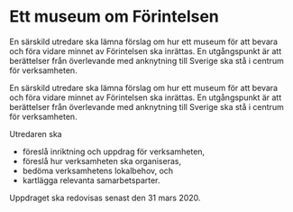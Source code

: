 # Ett museum om Förintelsen

En särskild utredare ska lämna förslag om hur ett museum för att bevara och
föra vidare minnet av Förintelsen ska inrättas. En utgångspunkt är att
berättelser från överlevande med anknytning till Sverige ska stå i centrum för
verksamheten.

En särskild utredare ska lämna förslag om hur ett museum för att bevara och
föra vidare minnet av Förintelsen ska inrättas. En utgångspunkt är att
berättelser från överlevande med anknytning till Sverige ska stå i centrum för
verksamheten.

Utredaren ska

* föreslå inriktning och uppdrag för verksamheten,
* föreslå hur verksamheten ska organiseras,
* bedöma verksamhetens lokalbehov, och
* kartlägga relevanta samarbetsparter.

Uppdraget ska redovisas senast den 31 mars 2020.

